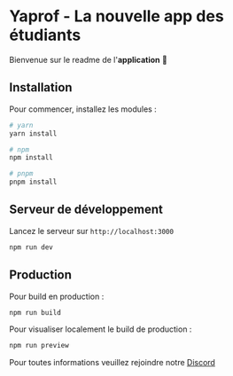 # Yaprof - La nouvelle app des étudiants

Bienvenue sur le readme de l'**application** 🎉

## Installation

Pour commencer, installez les modules :

```bash
# yarn
yarn install

# npm
npm install

# pnpm
pnpm install
```

## Serveur de développement

Lancez le serveur sur `http://localhost:3000`

```bash
npm run dev
```

## Production

Pour build en production :

```bash
npm run build
```

Pour visualiser localement le build de production :

```bash
npm run preview
```

Pour toutes informations veuillez rejoindre notre [Discord](https://discord.gg/yaprof)
